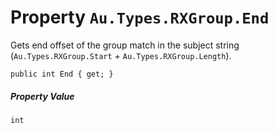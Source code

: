 # Property `Au.Types.RXGroup.End`

Gets end offset of the group match in the subject string (`Au.Types.RXGroup.Start` + `Au.Types.RXGroup.Length`).

```
public int End { get; }
```

##### Property Value

`int`